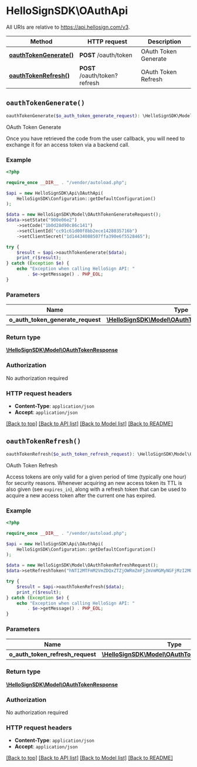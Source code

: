 # HelloSignSDK\OAuthApi

All URIs are relative to https://api.hellosign.com/v3.

| Method | HTTP request | Description |
| ------------- | ------------- | ------------- |
| [**oauthTokenGenerate()**](OAuthApi.md#oauthTokenGenerate) | **POST** /oauth/token | OAuth Token Generate |
| [**oauthTokenRefresh()**](OAuthApi.md#oauthTokenRefresh) | **POST** /oauth/token?refresh | OAuth Token Refresh |


## `oauthTokenGenerate()`

```php
oauthTokenGenerate($o_auth_token_generate_request): \HelloSignSDK\Model\OAuthTokenResponse
```

OAuth Token Generate

Once you have retrieved the code from the user callback, you will need to exchange it for an access token via a backend call.

### Example

```php
<?php

require_once __DIR__ . "/vendor/autoload.php";

$api = new HelloSignSDK\Api\OAuthApi(
    HelloSignSDK\Configuration::getDefaultConfiguration()
);

$data = new HelloSignSDK\Model\OAuthTokenGenerateRequest();
$data->setState("900e06e2")
    ->setCode("1b0d28d90c86c141")
    ->setClientId("cc91c61d00f8bb2ece1428035716b")
    ->setClientSecret("1d14434088507ffa390e6f5528465");

try {
    $result = $api->oauthTokenGenerate($data);
    print_r($result);
} catch (Exception $e) {
    echo "Exception when calling HelloSign API: "
        . $e->getMessage() . PHP_EOL;
}

```

### Parameters

|Name | Type | Description  | Notes |
| ------------- | ------------- | ------------- | ------------- |
| **o_auth_token_generate_request** | [**\HelloSignSDK\Model\OAuthTokenGenerateRequest**](../Model/OAuthTokenGenerateRequest.md)|  | |

### Return type

[**\HelloSignSDK\Model\OAuthTokenResponse**](../Model/OAuthTokenResponse.md)

### Authorization

No authorization required

### HTTP request headers

- **Content-Type**: `application/json`
- **Accept**: `application/json`

[[Back to top]](#) [[Back to API list]](../../README.md#endpoints)
[[Back to Model list]](../../README.md#models)
[[Back to README]](../../README.md)

## `oauthTokenRefresh()`

```php
oauthTokenRefresh($o_auth_token_refresh_request): \HelloSignSDK\Model\OAuthTokenResponse
```

OAuth Token Refresh

Access tokens are only valid for a given period of time (typically one hour) for security reasons. Whenever acquiring an new access token its TTL is also given (see `expires_in`), along with a refresh token that can be used to acquire a new access token after the current one has expired.

### Example

```php
<?php

require_once __DIR__ . "/vendor/autoload.php";

$api = new HelloSignSDK\Api\OAuthApi(
    HelloSignSDK\Configuration::getDefaultConfiguration()
);

$data = new HelloSignSDK\Model\OAuthTokenRefreshRequest();
$data->setRefreshToken("hNTI2MTFmM2VmZDQxZTZjOWRmZmFjZmVmMGMyNGFjMzI2MGI5YzgzNmE3");

try {
    $result = $api->oauthTokenRefresh($data);
    print_r($result);
} catch (Exception $e) {
    echo "Exception when calling HelloSign API: "
        . $e->getMessage() . PHP_EOL;
}

```

### Parameters

|Name | Type | Description  | Notes |
| ------------- | ------------- | ------------- | ------------- |
| **o_auth_token_refresh_request** | [**\HelloSignSDK\Model\OAuthTokenRefreshRequest**](../Model/OAuthTokenRefreshRequest.md)|  | |

### Return type

[**\HelloSignSDK\Model\OAuthTokenResponse**](../Model/OAuthTokenResponse.md)

### Authorization

No authorization required

### HTTP request headers

- **Content-Type**: `application/json`
- **Accept**: `application/json`

[[Back to top]](#) [[Back to API list]](../../README.md#endpoints)
[[Back to Model list]](../../README.md#models)
[[Back to README]](../../README.md)
